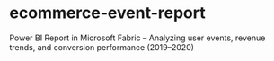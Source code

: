 # ecommerce-event-report
Power BI Report in Microsoft Fabric – Analyzing user events, revenue trends, and conversion performance (2019–2020)
